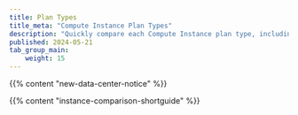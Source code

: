 ```yaml
---
title: Plan Types
title_meta: "Compute Instance Plan Types"
description: "Quickly compare each Compute Instance plan type, including Shared CPU and Dedicated CPU plans"
published: 2024-05-21
tab_group_main:
    weight: 15
---
```


{{% content "new-data-center-notice" %}}

{{% content "instance-comparison-shortguide" %}}
